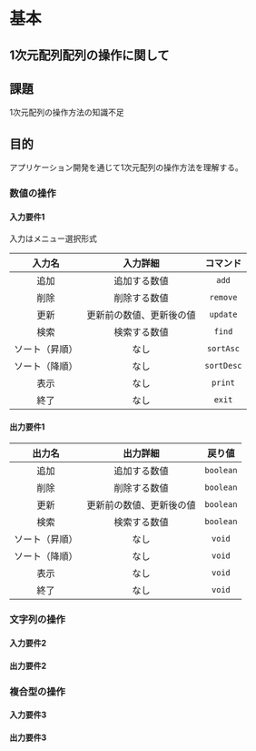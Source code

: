 # 基本

## $1$次元配列配列の操作に関して

## 課題

$1$次元配列の操作方法の知識不足

## 目的

アプリケーション開発を通じて$1$次元配列の操作方法を理解する。

### 数値の操作

#### 入力要件1

入力はメニュー選択形式

|     入力名     |         入力詳細         |    コマンド    |
| :------------: | :----------------------: | :------------: |
|      追加      |       追加する数値       |   ```add```    |
|      削除      |       削除する数値       |  ```remove```  |
|      更新      | 更新前の数値、更新後の値 |  ```update```  |
|      検索      |       検索する数値       |   ```find```   |
| ソート（昇順） |           なし           | ```sortAsc```  |
| ソート（降順） |           なし           | ```sortDesc``` |
|      表示      |           なし           |  ```print```   |
|      終了      |           なし           |   ```exit```   |

#### 出力要件1

|     出力名     |         出力詳細         |    戻り値     |
| :------------: | :----------------------: | :-----------: |
|      追加      |       追加する数値       | ```boolean``` |
|      削除      |       削除する数値       | ```boolean``` |
|      更新      | 更新前の数値、更新後の値 | ```boolean``` |
|      検索      |       検索する数値       | ```boolean``` |
| ソート（昇順） |           なし           |  ```void```   |
| ソート（降順） |           なし           |  ```void```   |
|      表示      |           なし           |  ```void```   |
|      終了      |           なし           |  ```void```   |

### 文字列の操作

#### 入力要件2

#### 出力要件2

### 複合型の操作

#### 入力要件3

#### 出力要件3
